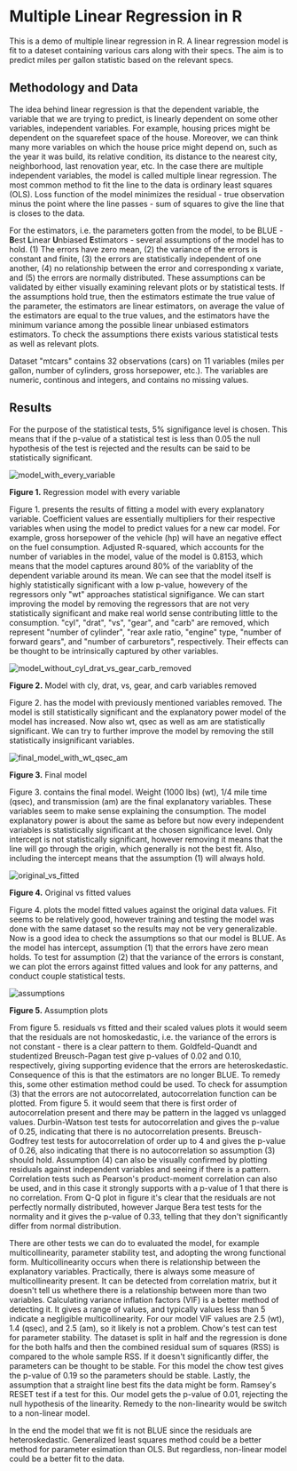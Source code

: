# Multiple Linear Regression in R

This is a demo of multiple linear regression in R. A linear regression model is fit to a dateset containing various cars along with their specs. The aim is to predict miles per gallon statistic based on the relevant specs.

## Methodology and Data

The idea behind linear regression is that the dependent variable, the variable that we are trying to predict, is linearly dependent on some other variables, independent variables. For example, housing prices might be dependent on the squarefeet space of the house. Moreover, we can think many more variables on which the house price might depend on, such as the year it was build, its relative condition, its distance to the nearest city, neighborhood, last renovation year, etc. In the case there are multiple independent variables, the model is called multiple linear regression. The most common method to fit the line to the data is ordinary least squares (OLS). Loss function of the model minimizes the residual - true observation minus the point where the line passes - sum of squares to give the line that is closes to the data.

For the estimators, i.e. the parameters gotten from the model, to be BLUE - **B**est **L**inear **U**nbiased **E**stimators - several assumptions of the model has to hold. (1) The errors have zero mean, (2) the variance of the errors is constant and finite, (3) the errors are statistically independent of one another, (4) no relationship between the error and corresponding x variate, and (5) the errors are normally distributed. These assumptions can be validated by either visually examining relevant plots or by statistical tests. If the assumptions hold true, then the estimators estimate the true value of the parameter, the estimators are linear estimators, on average the value of the estimators are equal to the true values, and the estimators have the minimum variance among the possible linear unbiased estimators estimators. To check the assumptions there exists various statistical tests as well as relevant plots.

Dataset "mtcars" contains 32 observations (cars) on 11 variables (miles per gallon, number of cylinders, gross horsepower, etc.). The variables are numeric, continous and integers, and contains no missing values.

## Results

For the purpose of the statistical tests, 5% signifigance level is chosen. This means that if the p-value of a statistical test is less than 0.05 the null hypothesis of the test is rejected and the results can be said to be statistically significant.

![model_with_every_variable](https://user-images.githubusercontent.com/91892495/154483402-927ce724-5579-4faa-a25f-eeb338c634ea.jpg)

**Figure 1.** Regression model with every variable

Figure 1. presents the results of fitting a model with every explanatory variable. Coefficient values are essentially multipliers for their respective variables when using the model to predict values for a new car model. For example, gross horsepower of the vehicle (hp) will have an negative effect on the fuel consumption. Adjusted R-squared, which accounts for the number of variables in the model, value of the model is 0.8153, which means that the model captures around 80% of the variablity of the dependent variable around its mean. We can see that the model itself is highly statistically significant with a low p-value, howevery of the regressors only "wt" approaches statistical signifigance. We can start improving the model by removing the regressors that are not very statistically significant and make real world sense contributing little to the consumption. "cyl", "drat", "vs", "gear", and "carb" are removed, which represent "number of cylinder", "rear axle ratio, "engine" type, "number of forward gears", and "number of carburetors", respectively. Their effects can be thought to be intrinsically captured by other variables.

![model_without_cyl_drat_vs_gear_carb_removed](https://user-images.githubusercontent.com/91892495/154489613-2c7136da-5d0b-48f8-a8a5-60545766e729.jpg)

**Figure 2.** Model with cly, drat, vs, gear, and carb variables removed

Figure 2. has the model with previously mentioned variables removed. The model is still statistically significant and the explanatory power model of the model has increased. Now also wt, qsec as well as am are statistically significant. We can try to further improve the model by removing the still statistically insignificant variables.

![final_model_with_wt_qsec_am](https://user-images.githubusercontent.com/91892495/154491116-ddd54318-4d6c-4335-b685-8d4b40ecb474.jpg)

**Figure 3.** Final model

Figure 3. contains the final model. Weight (1000 lbs) (wt), 1/4 mile time (qsec), and transmission (am) are the final explanatory variables. These variables seem to make sense explaining the consumption. The model explanatory power is about the same as before but now every independent variables is statistically significant at the chosen significance level. Only intercept is not statistically significant, however removing it means that the line will go through the origin, which generally is not the best fit. Also, including the intercept means that the assumption (1) will always hold.

![original_vs_fitted](https://user-images.githubusercontent.com/91892495/154651553-607134a8-e776-4908-b4c5-cb3ce5337340.jpeg)

**Figure 4.** Original vs fitted values

Figure 4. plots the model fitted values against the original data values. Fit seems to be relatively good, however training and testing the model was done with the same dataset so the results may not be very generalizable. Now is a good idea to check the assumptions so that our model is BLUE. As the model has intercept, assumption (1) that the errors have zero mean holds. To test for assumption (2) that the variance of the errors is constant, we can plot the errors against fitted values and look for any patterns, and conduct couple statistical tests.

![assumptions](https://user-images.githubusercontent.com/91892495/154674173-1b87f0d1-8ef3-467a-a10a-0ade9e350ce5.jpeg)

**Figure 5.** Assumption plots

From figure 5. residuals vs fitted and their scaled values plots it would seem that the residuals are not homoskedastic, i.e. the variance of the errors is not constant - there is a clear pattern to them. Goldfeld-Quandt and studentized Breusch-Pagan test give p-values of 0.02 and 0.10, respectively, giving supporting evidence that the errors are heteroskedastic. Consequence of this is that the estimators are no longer BLUE. To remedy this, some other estimation method could be used. To check for assumption (3) that the errors are not autocorrelated, autocorrelation function can be plotted. From figure 5. it would seem that there is first order of autocorrelation present and there may be pattern in the lagged vs unlagged values. Durbin-Watson test tests for autocorrelation and gives the p-value of 0.25, indicating that there is no autocorrelation presents. Breusch-Godfrey test tests for autocorrelation of order up to 4 and gives the p-value of 0.26, also indicating that there is no autocorrelation so assumption (3) should hold. Assumption (4) can also be visually confirmed by plotting residuals against independent variables and seeing if there is a pattern. Correlation tests such as Pearson's product-moment correlation can also be used, and in this case it strongly supports with a p-value of 1 that there is no correlation. From Q-Q plot in figure it's clear that the residuals are not perfectly normally distributed, however Jarque Bera test tests for the normality and it gives the p-value of 0.33, telling that they don't significantly differ from normal distribution.

There are other tests we can do to evaluated the model, for example multicollinearity, parameter stability test, and adopting the wrong functional form. Multicollinearity occurs when there is relationship between the explanatory variables. Practically, there is always some measure of multicollinearity present. It can be detected from correlation matrix, but it doesn't tell us whethere there is a relationship between more than two variables. Calculating variance inflation factors (VIF) is a better method of detecting it. It gives a range of values, and typically values less than 5 indicate a negligible multicollinearity. For our model VIF values are 2.5 (wt), 1.4 (qsec), and 2.5 (am), so it likely is not a problem. Chow's test can test for parameter stability. The dataset is split in half and the regression is done for the both halfs and then the combined residual sum of squares (RSS) is compared to the whole sample RSS. If it doesn't significantly differ, the parameters can be thought to be stable. For this model the chow test gives the p-value of 0.19 so the parameters should be stable. Lastly, the assumption that a straight line best fits the data might be form. Ramsey's RESET test if a test for this. Our model gets the p-value of 0.01, rejecting the null hypothesis of the linearity. Remedy to the non-linearity would be switch to a non-linear model.

In the end the model that we fit is not BLUE since the residuals are heteroskedastic. Generalized least squares method could be a better method for parameter esimation than OLS. But regardless, non-linear model could be a better fit to the data.
